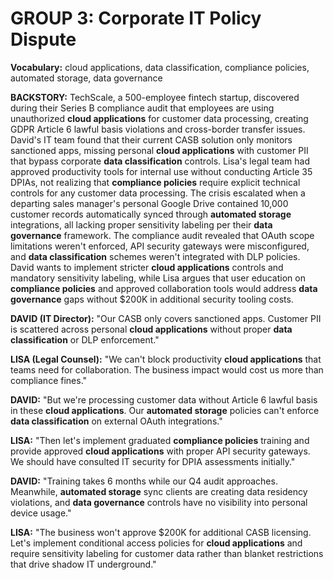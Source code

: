 # GROUP 3: Corporate IT Policy Dispute

**Vocabulary:** cloud applications, data classification, compliance policies, automated storage, data governance

**BACKSTORY:** TechScale, a 500-employee fintech startup, discovered during their Series B compliance audit that employees are using unauthorized **cloud applications** for customer data processing, creating GDPR Article 6 lawful basis violations and cross-border transfer issues. David's IT team found that their current CASB solution only monitors sanctioned apps, missing personal **cloud applications** with customer PII that bypass corporate **data classification** controls. Lisa's legal team had approved productivity tools for internal use without conducting Article 35 DPIAs, not realizing that **compliance policies** require explicit technical controls for any customer data processing. The crisis escalated when a departing sales manager's personal Google Drive contained 10,000 customer records automatically synced through **automated storage** integrations, all lacking proper sensitivity labeling per their **data governance** framework. The compliance audit revealed that OAuth scope limitations weren't enforced, API security gateways were misconfigured, and **data classification** schemes weren't integrated with DLP policies. David wants to implement stricter **cloud applications** controls and mandatory sensitivity labeling, while Lisa argues that user education on **compliance policies** and approved collaboration tools would address **data governance** gaps without $200K in additional security tooling costs.

**DAVID (IT Director):** "Our CASB only covers sanctioned apps. Customer PII is scattered across personal **cloud applications** without proper **data classification** or DLP enforcement."

**LISA (Legal Counsel):** "We can't block productivity **cloud applications** that teams need for collaboration. The business impact would cost us more than compliance fines."

**DAVID:** "But we're processing customer data without Article 6 lawful basis in these **cloud applications**. Our **automated storage** policies can't enforce **data classification** on external OAuth integrations."

**LISA:** "Then let's implement graduated **compliance policies** training and provide approved **cloud applications** with proper API security gateways. We should have consulted IT security for DPIA assessments initially."

**DAVID:** "Training takes 6 months while our Q4 audit approaches. Meanwhile, **automated storage** sync clients are creating data residency violations, and **data governance** controls have no visibility into personal device usage."

**LISA:** "The business won't approve $200K for additional CASB licensing. Let's implement conditional access policies for **cloud applications** and require sensitivity labeling for customer data rather than blanket restrictions that drive shadow IT underground."